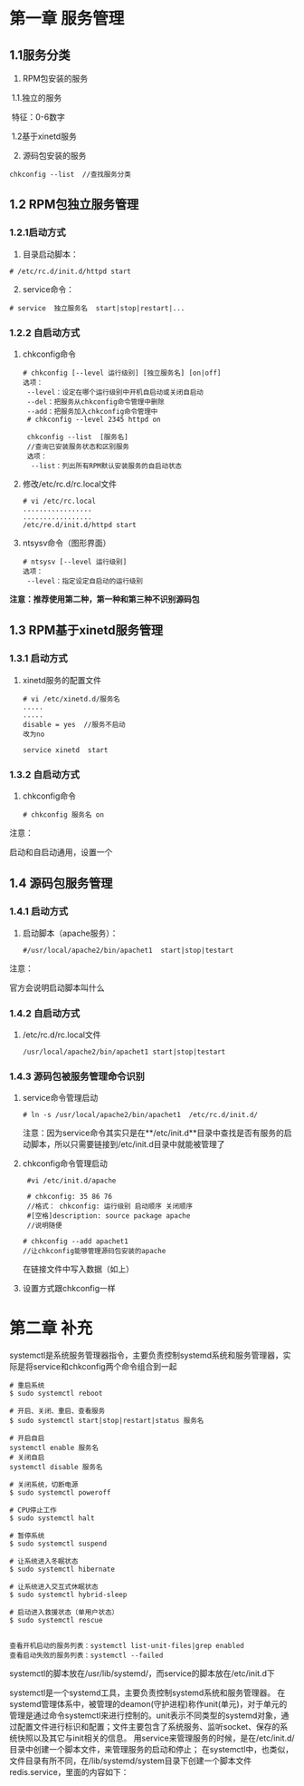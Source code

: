 #  第一章 服务管理

## 1.1服务分类

1. RPM包安装的服务

​        1.1.独立的服务

​              特征：0-6数字

​        1.2基于xinetd服务

2. 源码包安装的服务





```
chkconfig --list  //查找服务分类
```



## 1.2 RPM包独立服务管理

### 1.2.1启动方式

1. 目录启动脚本：

```
# /etc/rc.d/init.d/httpd start
```

2. service命令：

```
# service  独立服务名  start|stop|restart|...
```



### 1.2.2 自启动方式

1. chkconfig命令

   ```
   # chkconfig [--level 运行级别] [独立服务名] [on|off]
   选项：
    --level：设定在哪个运行级别中开机自启动或关闭自启动
    --del：把服务从chkconfig命令管理中删除
    --add：把服务加入chkconfig命令管理中
    # chkconfig --level 2345 httpd on
   ```

   ```
    chkconfig --list  [服务名]
    //查询已安装服务状态和区别服务
    选项：
     --list：列出所有RPM默认安装服务的自启动状态
   ```

2. 修改/etc/rc.d/rc.local文件

   ```
   # vi /etc/rc.local
   .................
   .................
   /etc/re.d/init.d/httpd start
   ```

3. ntsysv命令（图形界面）

   ```
   # ntsysv [--level 运行级别]
   选项：
    --level：指定设定自启动的运行级别
   ```

   

**注意：推荐使用第二种，第一种和第三种不识别源码包**





## 1.3 RPM基于xinetd服务管理

### 1.3.1 启动方式

1. xinetd服务的配置文件

   ```
   # vi /etc/xinetd.d/服务名
   .....
   .....
   disable = yes  //服务不启动
   改为no
   
   service xinetd  start
   ```



### 1.3.2 自启动方式

1. chkconfig命令

   ```
   # chkconfig 服务名 on
   
   ```

注意：

启动和自启动通用，设置一个



## 1.4 源码包服务管理

### 1.4.1 启动方式

1. 启动脚本（apache服务）：

   ```
   #/usr/local/apache2/bin/apachet1  start|stop|testart
   
   ```

注意：

官方会说明启动脚本叫什么

### 1.4.2 自启动方式

1. /etc/rc.d/rc.local文件

   ```
   /usr/local/apache2/bin/apachet1 start|stop|testart
   ```

   

### 1.4.3 源码包被服务管理命令识别

1. service命令管理启动

   ```
   # ln -s /usr/local/apache2/bin/apachet1  /etc/rc.d/init.d/
   ```

   注意：因为service命令其实只是在**/etc/init.d**目录中查找是否有服务的启动脚本，所以只需要链接到/etc/init.d目录中就能被管理了

2. chkconfig命令管理启动

   ```
    #vi /etc/init.d/apache
    
    # chkconfig: 35 86 76
    //格式： chkconfig: 运行级别 启动顺序 关闭顺序
    #[空格]description: source package apache
    //说明随便
    
   # chkconfig --add apachet1
   //让chkconfig能够管理源码包安装的apache
   ```

   在链接文件中写入数据（如上）

3. 设置方式跟chkconfig一样









# 第二章 补充

systemctl是系统服务管理器指令，主要负责控制systemd系统和服务管理器，实际是将service和chkconfig两个命令组合到一起

```
# 重启系统
$ sudo systemctl reboot

# 开启、关闭、重启、查看服务
$ sudo systemctl start|stop|restart|status 服务名

# 开启自启
systemctl enable 服务名
# 关闭自启
systemctl disable 服务名

# 关闭系统，切断电源
$ sudo systemctl poweroff

# CPU停止工作
$ sudo systemctl halt

# 暂停系统
$ sudo systemctl suspend

# 让系统进入冬眠状态
$ sudo systemctl hibernate

# 让系统进入交互式休眠状态
$ sudo systemctl hybrid-sleep

# 启动进入救援状态（单用户状态）
$ sudo systemctl rescue


查看开机启动的服务列表：systemctl list-unit-files|grep enabled
查看启动失败的服务列表：systemctl --failed
```

systemctl的脚本放在/usr/lib/systemd/，而service的脚本放在/etc/init.d下



systemctl是一个systemd工具，主要负责控制systemd系统和服务管理器。
在systemd管理体系中，被管理的deamon(守护进程)称作unit(单元)，对于单元的管理是通过命令systemctl来进行控制的。unit表示不同类型的systemd对象，通过配置文件进行标识和配置；文件主要包含了系统服务、监听socket、保存的系统快照以及其它与init相关的信息。
用service来管理服务的时候，是在/etc/init.d/目录中创建一个脚本文件，来管理服务的启动和停止；
在systemctl中，也类似，文件目录有所不同，在/lib/systemd/system目录下创建一个脚本文件redis.service，里面的内容如下：
